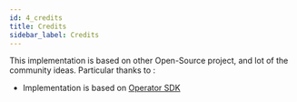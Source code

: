 ```yaml
---
id: 4_credits
title: Credits
sidebar_label: Credits
---
```


This implementation is based on other Open-Source project, and lot of the community ideas. Particular thanks to :

- Implementation is based on [Operator SDK](https://github.com/operator-framework/operator-sdk)